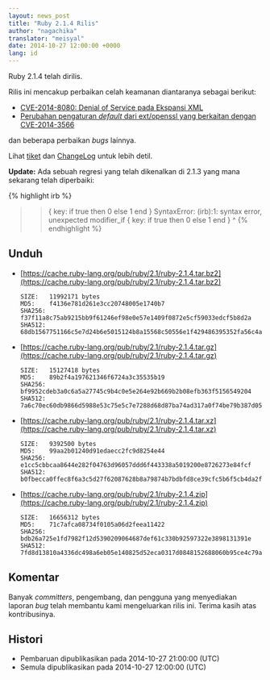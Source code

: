 ```yaml
---
layout: news_post
title: "Ruby 2.1.4 Rilis"
author: "nagachika"
translator: "meisyal"
date: 2014-10-27 12:00:00 +0000
lang: id
---
```


Ruby 2.1.4 telah dirilis.

Rilis ini mencakup perbaikan celah keamanan diantaranya sebagai berikut:

* [CVE-2014-8080: Denial of Service pada Ekspansi XML](https://www.ruby-lang.org/id/news/2014/10/27/rexml-dos-cve-2014-8080/)
* [Perubahan pengaturan *default* dari ext/openssl yang berkaitan dengan CVE-2014-3566](https://www.ruby-lang.org/id/news/2014/10/27/changing-default-settings-of-ext-openssl/)

dan beberapa perbaikan *bugs* lainnya.

Lihat [tiket](https://bugs.ruby-lang.org/projects/ruby-21/issues?set_filter=1&amp;status_id=5)
dan [ChangeLog](http://svn.ruby-lang.org/repos/ruby/tags/v2_1_4/ChangeLog)
untuk lebih detil.

**Update:** Ada sebuah regresi yang telah dikenalkan di 2.1.3 yang mana sekarang telah diperbaiki:

{% highlight irb %}
>> { key: if true then 0 else 1 end }
SyntaxError: (irb):1: syntax error, unexpected modifier_if
{ key: if true then 0 else 1 end }
         ^
{% endhighlight %}

## Unduh

* [https://cache.ruby-lang.org/pub/ruby/2.1/ruby-2.1.4.tar.bz2](https://cache.ruby-lang.org/pub/ruby/2.1/ruby-2.1.4.tar.bz2)

      SIZE:   11992171 bytes
      MD5:    f4136e781d261e3cc20748005e1740b7
      SHA256: f37f11a8c75ab9215bb9f61246ef98e0e57e1409f0872e5cf59033edcf5b8d2a
      SHA512: 68db1567751166c5e7d24b6e5015124b8a15568c50556e1f429486395352fa56c4a195a74820ab135697924149d014b445b345a1b9755678aaf824fba79c606b

* [https://cache.ruby-lang.org/pub/ruby/2.1/ruby-2.1.4.tar.gz](https://cache.ruby-lang.org/pub/ruby/2.1/ruby-2.1.4.tar.gz)

      SIZE:   15127418 bytes
      MD5:    89b2f4a197621346f6724a3c35535b19
      SHA256: bf9952cdeb3a0c6a5a27745c9b4c0e5e264e92b669b2b08efb363f5156549204
      SHA512: 7a6c70ec60db9866d5988e53c75e5c7e7288d68d87ba74ad317a0f74be79b387d05f665d9273d24dc64edc011d396b6396d2c7b1de6fd6a03569103e5acdcc36

* [https://cache.ruby-lang.org/pub/ruby/2.1/ruby-2.1.4.tar.xz](https://cache.ruby-lang.org/pub/ruby/2.1/ruby-2.1.4.tar.xz)

      SIZE:   9392500 bytes
      MD5:    99aa2b01240d91edaecc2fc9d8254e44
      SHA256: e1cc5cbbcaa8644e282f04763d96057ddd6f443338a5019200e8726273e84fcf
      SHA512: b0fbecca0ffec8f6a3c5d27f62087628b8a79874b7bdbfd8ce39cfc5b6f5cb4da2f8a3e6031abae9c59273cf629f41cf5987e2a5f4c083b0f3a3b02eeb5d7dca

* [https://cache.ruby-lang.org/pub/ruby/2.1/ruby-2.1.4.zip](https://cache.ruby-lang.org/pub/ruby/2.1/ruby-2.1.4.zip)

      SIZE:   16656312 bytes
      MD5:    71c7afca08734f0105a06d2feea11422
      SHA256: bdb26a725e1fd7982f12d5390209064687def61c330b92597322e3898131391e
      SHA512: 7fd8d13810a4336dc498a6eb05e140825d52eca0317d0848152688060b95ce4c79ab6a10cf14ab2499ae559fb4676d86538eacd94fb262c16795067fb4f47614


## Komentar

Banyak *committers*, pengembang, dan pengguna yang menyediakan laporan *bug* telah membantu kami mengeluarkan rilis ini.
Terima kasih atas kontribusinya.

## Histori

* Pembaruan dipublikasikan pada 2014-10-27 21:00:00 (UTC)
* Semula dipublikasikan pada 2014-10-27 12:00:00 (UTC)
